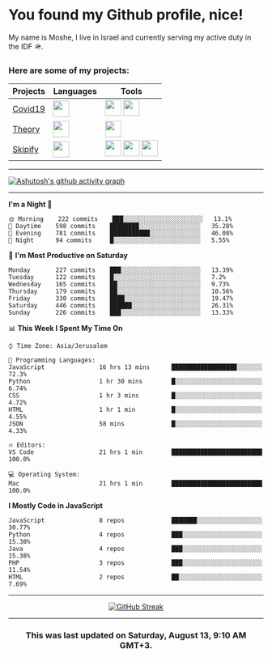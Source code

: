 <h1>You found my Github profile, nice!</h1>
<p>
    My name is Moshe, I live in Israel and currently serving my active duty in the IDF 🪖.
</p>

<h3>Here are some of my projects:</h3>

| Projects                                          | Languages                                                                                   | Tools                                                                                                                                                                                                                                                                       |
| ------------------------------------------------- | ------------------------------------------------------------------------------------------- | --------------------------------------------------------------------------------------------------------------------------------------------------------------------------------------------------------------------------------------------------------------------------- |
| [Covid19](https://github.com/jewishmoses/covid19) | <img height="32" width="32" src="https://unpkg.com/simple-icons@v6/icons/php.svg" />        | <img height="32" width="32" src="https://unpkg.com/simple-icons@v6/icons/laravel.svg" /> <img height="32" width="32" src="https://unpkg.com/simple-icons@v6/icons/livewire.svg" />                                                                                          |
| [Theory](https://github.com/jewishmoses/theory)   | <img height="32" width="32" src="https://unpkg.com/simple-icons@v6/icons/python.svg" />     | <img height="32" width="32" src="https://unpkg.com/simple-icons@v6/icons/django.svg" />                                                                                                                                                                                     |
| [Skipify](https://github.com/jewishmoses/skipify) | <img height="32" width="32" src="https://unpkg.com/simple-icons@v6/icons/javascript.svg" /> | <img height="32" width="32" src="https://unpkg.com/simple-icons@v6/icons/sqlite.svg" /> <img height="32" width="32" src="https://unpkg.com/simple-icons@v6/icons/sequelize.svg" /> <img height="32" width="32" src="https://unpkg.com/simple-icons@v6/icons/express.svg" /> |

<hr />

[![Ashutosh's github activity graph](https://activity-graph.herokuapp.com/graph?username=jewishmoses&theme=github&bg_color=fff&line=216e39&color=000&point=000)](https://github.com/jewishmoses/github-readme-activity-graph)

<hr />

<!--START_SECTION:waka-->
**I'm a Night 🦉** 

```text
🌞 Morning    222 commits    ███░░░░░░░░░░░░░░░░░░░░░░   13.1% 
🌆 Daytime    598 commits    ████████░░░░░░░░░░░░░░░░░   35.28% 
🌃 Evening    781 commits    ███████████░░░░░░░░░░░░░░   46.08% 
🌙 Night      94 commits     █░░░░░░░░░░░░░░░░░░░░░░░░   5.55%

```
📅 **I'm Most Productive on Saturday** 

```text
Monday       227 commits    ███░░░░░░░░░░░░░░░░░░░░░░   13.39% 
Tuesday      122 commits    █░░░░░░░░░░░░░░░░░░░░░░░░   7.2% 
Wednesday    165 commits    ██░░░░░░░░░░░░░░░░░░░░░░░   9.73% 
Thursday     179 commits    ██░░░░░░░░░░░░░░░░░░░░░░░   10.56% 
Friday       330 commits    ████░░░░░░░░░░░░░░░░░░░░░   19.47% 
Saturday     446 commits    ██████░░░░░░░░░░░░░░░░░░░   26.31% 
Sunday       226 commits    ███░░░░░░░░░░░░░░░░░░░░░░   13.33%

```


📊 **This Week I Spent My Time On** 

```text
⌚︎ Time Zone: Asia/Jerusalem

💬 Programming Languages: 
JavaScript               16 hrs 13 mins      ██████████████████░░░░░░░   72.3% 
Python                   1 hr 30 mins        █░░░░░░░░░░░░░░░░░░░░░░░░   6.74% 
CSS                      1 hr 3 mins         █░░░░░░░░░░░░░░░░░░░░░░░░   4.72% 
HTML                     1 hr 1 min          █░░░░░░░░░░░░░░░░░░░░░░░░   4.55% 
JSON                     58 mins             █░░░░░░░░░░░░░░░░░░░░░░░░   4.33%

🔥 Editors: 
VS Code                  21 hrs 1 min        █████████████████████████   100.0%

💻 Operating System: 
Mac                      21 hrs 1 min        █████████████████████████   100.0%

```

**I Mostly Code in JavaScript** 

```text
JavaScript               8 repos             ███████░░░░░░░░░░░░░░░░░░   30.77% 
Python                   4 repos             ███░░░░░░░░░░░░░░░░░░░░░░   15.38% 
Java                     4 repos             ███░░░░░░░░░░░░░░░░░░░░░░   15.38% 
PHP                      3 repos             ███░░░░░░░░░░░░░░░░░░░░░░   11.54% 
HTML                     2 repos             ██░░░░░░░░░░░░░░░░░░░░░░░   7.69%

```



<!--END_SECTION:waka-->

<hr />

<div align="center">

[![GitHub Streak](https://github-readme-streak-stats.herokuapp.com?user=jewishmoses&date_format=M%20j%5B%2C%20Y%5D)](https://git.io/streak-stats)

</div>

<hr/>

<div align="center">
    <h3>This was last updated on Saturday, August 13, 9:10 AM GMT+3.</h3>
</div>
